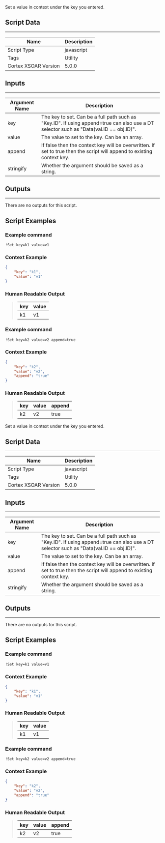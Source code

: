 Set a value in context under the key you entered.

## Script Data

---

| **Name** | **Description** |
| --- | --- |
| Script Type | javascript |
| Tags | Utility |
| Cortex XSOAR Version | 5.0.0 |

## Inputs

---

| **Argument Name** | **Description** |
| --- | --- |
| key | The key to set. Can be a full path such as "Key.ID". If using append=true can also use a DT selector such as "Data\(val.ID == obj.ID\)". |
| value | The value to set to the key. Can be an array. |
| append | If false then the context key will be overwritten. If set to true then the script will append to existing context key. |
| stringify | Whether the argument should be saved as a string. |

## Outputs

---
There are no outputs for this script.

## Script Examples

### Example command

```!Set key=k1 value=v1```

### Context Example

```json
{
    "key": "k1",
    "value": "v1"
}
```

### Human Readable Output

>key | value
>--- | ---
>k1 | v1

### Example command

```!Set key=k2 value=v2 append=true```

### Context Example

```json
{
    "key": "k2",
    "value": "v2",
    "append": "true"
}
```

### Human Readable Output

>key | value | append
>--- | --- | ---
>k2 | v2 | true
Set a value in context under the key you entered.

## Script Data

---

| **Name** | **Description** |
| --- | --- |
| Script Type | javascript |
| Tags | Utility |
| Cortex XSOAR Version | 5.0.0 |

## Inputs

---

| **Argument Name** | **Description** |
| --- | --- |
| key | The key to set. Can be a full path such as "Key.ID". If using append=true can also use a DT selector such as "Data\(val.ID == obj.ID\)". |
| value | The value to set to the key. Can be an array. |
| append | If false then the context key will be overwritten. If set to true then the script will append to existing context key. |
| stringify | Whether the argument should be saved as a string. |

## Outputs

---
There are no outputs for this script.

## Script Examples

### Example command

```!Set key=k1 value=v1```

### Context Example

```json
{
    "key": "k1",
    "value": "v1"
}
```

### Human Readable Output

>key | value
>--- | ---
>k1 | v1

### Example command

```!Set key=k2 value=v2 append=true```

### Context Example

```json
{
    "key": "k2",
    "value": "v2",
    "append": "true"
}
```

### Human Readable Output

>key | value | append
>--- | --- | ---
>k2 | v2 | true
